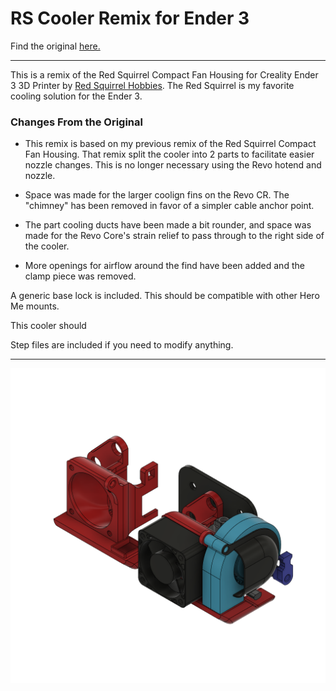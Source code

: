 # RS Cooler Remix for Ender 3

Find the original [here.](https://www.thingiverse.com/thing:4170231)

----

This is a remix of the Red Squirrel Compact Fan Housing for Creality Ender 3 3D Printer by [Red Squirrel Hobbies](https://www.thingiverse.com/RedSquirrelHobbies/about). The Red Squirrel is my favorite cooling solution for the Ender 3.

### Changes From the Original

* This remix is based on my previous remix of the Red Squirrel Compact Fan Housing. That remix split the cooler into 2 parts to facilitate easier nozzle changes. This is no longer necessary using the Revo hotend and nozzle.

* Space was made for the larger coolign fins on the Revo CR. The "chimney" has been removed in favor of a simpler cable anchor point.

* The part cooling ducts have been made a bit rounder, and space was made for the Revo Core's strain relief to pass through to the right side of the cooler.

* More openings for airflow around the find have been added and the clamp piece was removed.

A generic base lock is included. This should be compatible with other Hero Me mounts.

This cooler should

Step files are included if you need to modify anything.

---

![view 4](https://raw.githubusercontent.com/opcow/RS_Cooler_Revo_CR_Remix/main/view-1.png)